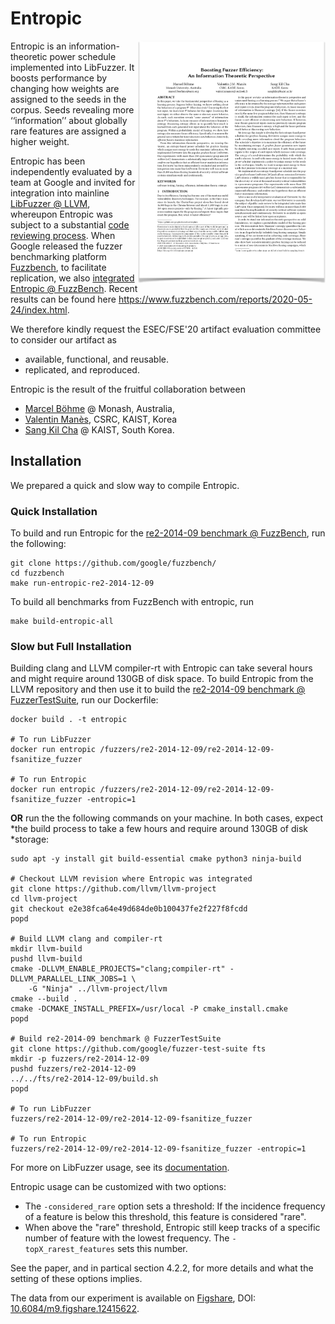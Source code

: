 # Entropic
<a href="https://mboehme.github.io/paper/FSE20.Entropy.pdf"><img src="Entropic.png" align="right" width="300"></a>

Entropic is an information-theoretic power schedule implemented into
LibFuzzer. It boosts performance by changing how weights are assigned to the
seeds in the corpus. Seeds revealing more ‘‘information’’ about globally rare
features are assigned a higher weight.

Entropic has been independently evaluated by a team at Google and invited for
integration into mainline [LibFuzzer @
LLVM](https://github.com/llvm/llvm-project/commit/e2e38fca64e49d684de0b100437fe2f227f8fcdd),
whereupon Entropic was subject to a substantial [code reviewing
process](https://reviews.llvm.org/D73776). When Google released the fuzzer
benchmarking platform [Fuzzbench](https://github.com/google/fuzzbench), to
facilitate replication, we also [integrated Entropic @
FuzzBench](https://github.com/google/fuzzbench/commits/master/fuzzers/entropic).
Recent results can be found here
https://www.fuzzbench.com/reports/2020-05-24/index.html.

We therefore kindly request the ESEC/FSE'20 artifact evaluation committee to consider our artifact as
* available, functional, and reusable.
* replicated, and reproduced.

Entropic is the result of the fruitful collaboration between
* [Marcel Böhme](https://mboehme.github.io) @ Monash, Australia,
* [Valentin Manès](https://www.jiliac.com/), CSRC, KAIST, Korea
* [Sang Kil Cha](https://softsec.kaist.ac.kr/~sangkilc/) @ KAIST, South Korea.

## Installation

We prepared a quick and slow way to compile Entropic.

### Quick Installation
To build and run Entropic for the [re2-2014-09 benchmark @
FuzzBench](https://github.com/google/fuzzbench/tree/master/benchmarks/re2-2014-12-09),
run the following:
```
git clone https://github.com/google/fuzzbench/
cd fuzzbench
make run-entropic-re2-2014-12-09
```
To build all benchmarks from FuzzBench with entropic, run
```
make build-entropic-all
```

### Slow but Full Installation
Building clang and LLVM compiler-rt with Entropic can take several hours and
might require around 130GB of disk space. To build Entropic from the LLVM
repository and then use it to build the [re2-2014-09 benchmark @
FuzzerTestSuite](https://github.com/google/fuzzer-test-suite/tree/master/re2-2014-12-09),
run our Dockerfile:
```
docker build . -t entropic

# To run LibFuzzer
docker run entropic /fuzzers/re2-2014-12-09/re2-2014-12-09-fsanitize_fuzzer

# To run Entropic
docker run entropic /fuzzers/re2-2014-12-09/re2-2014-12-09-fsanitize_fuzzer -entropic=1
```
**OR** run the the following commands on your machine. In both cases, expect
*the build process to take a few hours and require around 130GB of disk
*storage:
```
sudo apt -y install git build-essential cmake python3 ninja-build

# Checkout LLVM revision where Entropic was integrated
git clone https://github.com/llvm/llvm-project
cd llvm-project
git checkout e2e38fca64e49d684de0b100437fe2f227f8fcdd
popd

# Build LLVM clang and compiler-rt
mkdir llvm-build
pushd llvm-build
cmake -DLLVM_ENABLE_PROJECTS="clang;compiler-rt" -DLLVM_PARALLEL_LINK_JOBS=1 \
    -G "Ninja" ../llvm-project/llvm
cmake --build .
cmake -DCMAKE_INSTALL_PREFIX=/usr/local -P cmake_install.cmake
popd

# Build re2-2014-09 benchmark @ FuzzerTestSuite
git clone https://github.com/google/fuzzer-test-suite fts
mkdir -p fuzzers/re2-2014-12-09
pushd fuzzers/re2-2014-12-09
../../fts/re2-2014-12-09/build.sh
popd

# To run LibFuzzer
fuzzers/re2-2014-12-09/re2-2014-12-09-fsanitize_fuzzer

# To run Entropic
fuzzers/re2-2014-12-09/re2-2014-12-09-fsanitize_fuzzer -entropic=1
```
For more on LibFuzzer usage, see its [documentation](https://www.llvm.org/docs/LibFuzzer.html).

Entropic usage can be customized with two options:
- The `-considered_rare` option sets a threshold: If the incidence frequency
of a feature is below this threshold, this feature is considered "rare".
- When above the "rare" threshold, Entropic still keep tracks of a specific
number of feature with the lowest frequency. The `-topX_rarest_features` sets
this number.

See the paper, and in partical section 4.2.2, for more details and what the
setting of these options implies.

The data from our experiment is available on
[Figshare](https://figshare.com/articles/FSE2020_-_Boosting_Fuzzer_Efficiency_An_Information-Theoretic_Perspective/12415622),
DOI: [10.6084/m9.figshare.12415622](https://doi.org/10.6084/m9.figshare.12415622).